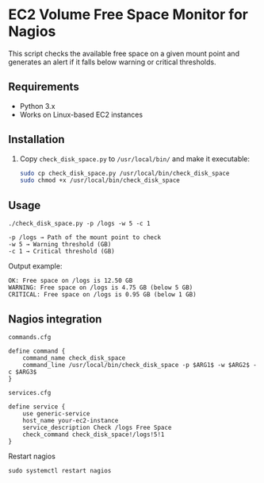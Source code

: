 # EC2 Volume Free Space Monitor for Nagios

This script checks the available free space on a given mount point and generates an alert if it falls below warning or critical thresholds.

## Requirements
- Python 3.x
- Works on Linux-based EC2 instances

## Installation
1. Copy `check_disk_space.py` to `/usr/local/bin/` and make it executable:
   ```bash
   sudo cp check_disk_space.py /usr/local/bin/check_disk_space
   sudo chmod +x /usr/local/bin/check_disk_space
   ```

## Usage
```
./check_disk_space.py -p /logs -w 5 -c 1

-p /logs → Path of the mount point to check
-w 5 → Warning threshold (GB)
-c 1 → Critical threshold (GB)

```

Output example:
```
OK: Free space on /logs is 12.50 GB
WARNING: Free space on /logs is 4.75 GB (below 5 GB)
CRITICAL: Free space on /logs is 0.95 GB (below 1 GB)
```

## Nagios integration

`commands.cfg`

```
define command {
    command_name check_disk_space
    command_line /usr/local/bin/check_disk_space -p $ARG1$ -w $ARG2$ -c $ARG3$
}
```

`services.cfg`

```
define service {
    use generic-service
    host_name your-ec2-instance
    service_description Check /logs Free Space
    check_command check_disk_space!/logs!5!1
}
```

Restart nagios

```
sudo systemctl restart nagios
```
